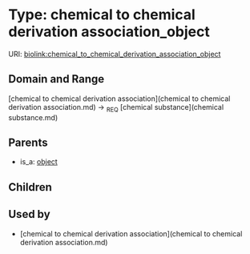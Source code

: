 
# Type: chemical to chemical derivation association_object




URI: [biolink:chemical_to_chemical_derivation_association_object](https://w3id.org/biolink/vocab/chemical_to_chemical_derivation_association_object)


## Domain and Range

[chemical to chemical derivation association](chemical to chemical derivation association.md) ->  <sub>REQ</sub> [chemical substance](chemical substance.md)

## Parents

 *  is_a: [object](chemical_to_chemical_association_object.md)

## Children


## Used by

 * [chemical to chemical derivation association](chemical to chemical derivation association.md)
